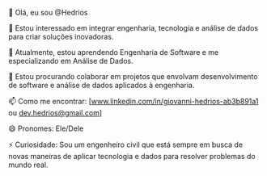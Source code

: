 👋 Olá, eu sou @Hedrios

👀 Estou interessado em integrar engenharia, tecnologia e análise de dados para criar soluções inovadoras.

🌱 Atualmente, estou aprendendo Engenharia de Software e me especializando em Análise de Dados.

💞️ Estou procurando colaborar em projetos que envolvam desenvolvimento de software e análise de dados aplicados à engenharia.

📫 Como me encontrar: [www.linkedin.com/in/giovanni-hedrios-ab3b891a1  ou  dev.hedrios@gmail.com]

😄 Pronomes: Ele/Dele

⚡ Curiosidade: Sou um engenheiro civil que está sempre em busca de novas maneiras de aplicar tecnologia e dados para resolver problemas do mundo real.
